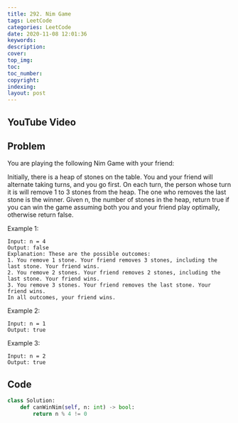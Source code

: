 ```yaml
---
title: 292. Nim Game
tags: LeetCode
categories: LeetCode
date: 2020-11-08 12:01:36
keywords:
description:
cover:
top_img:
toc:
toc_number:
copyright:
indexing:
layout: post
---
```


## YouTube Video

## Problem

You are playing the following Nim Game with your friend:

Initially, there is a heap of stones on the table.
You and your friend will alternate taking turns, and you go first.
On each turn, the person whose turn it is will remove 1 to 3 stones from the heap.
The one who removes the last stone is the winner.
Given n, the number of stones in the heap, return true if you can win the game assuming both you and your friend play optimally, otherwise return false.

Example 1:

```
Input: n = 4
Output: false
Explanation: These are the possible outcomes:
1. You remove 1 stone. Your friend removes 3 stones, including the last stone. Your friend wins.
2. You remove 2 stones. Your friend removes 2 stones, including the last stone. Your friend wins.
3. You remove 3 stones. Your friend removes the last stone. Your friend wins.
In all outcomes, your friend wins.
```

Example 2:

```
Input: n = 1
Output: true
```

Example 3:

```
Input: n = 2
Output: true
```

## Code

```python
class Solution:
    def canWinNim(self, n: int) -> bool:
        return n % 4 != 0
```
